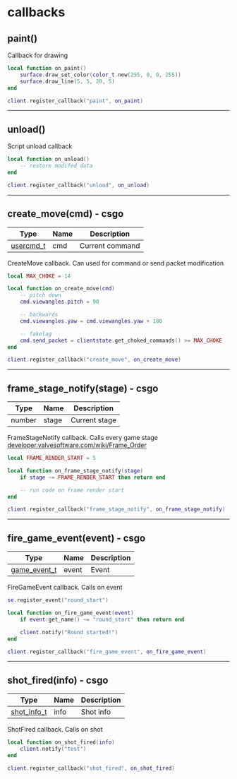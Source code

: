 # callbacks

## **paint()**

Callback for drawing
```lua
local function on_paint()
    surface.draw_set_color(color_t.new(255, 0, 0, 255))
    surface.draw_line(5, 5, 20, 5)
end

client.register_callback("paint", on_paint)
```

---

## **unload()**

Script unload callback
```lua
local function on_unload()
    -- restore modifed data
end

client.register_callback("unload", on_unload)
```

---

## **create_move(cmd)** - csgo
Type | Name | Description
------------ | ------------- | ------------
[usercmd_t](../sourceengine/types/usercmd_t) | cmd | Current command

CreateMove callback. Can used for command or send packet modification
```lua
local MAX_CHOKE = 14

local function on_create_move(cmd) 
    -- pitch down
    cmd.viewangles.pitch = 90

    -- backwards
    cmd.viewangles.yaw = cmd.viewangles.yaw + 180

    -- fakelag
    cmd.send_packet = clientstate.get_choked_commands() >= MAX_CHOKE
end

client.register_callback("create_move", on_create_move)
```
---

## **frame_stage_notify(stage)** - csgo
Type | Name | Description
------------ | ------------- | ------------
number | stage | Current stage

FrameStageNotify callback. Calls every game stage [developer.valvesoftware.com/wiki/Frame_Order](https://developer.valvesoftware.com/wiki/Frame_Order)
```lua
local FRAME_RENDER_START = 5

local function on_frame_stage_notify(stage) 
    if stage ~= FRAME_RENDER_START then return end

    -- run code on frame render start
end

client.register_callback("frame_stage_notify", on_frame_stage_notify)
```
---

## **fire_game_event(event)** - csgo
Type | Name | Description
------------ | ------------- | ------------
[game_event_t](../sourceengine/types/game_event_t) | event | Event

FireGameEvent callback. Calls on event
```lua
se.register_event("round_start")

local function on_fire_game_event(event) 
    if event:get_name() ~= "round_start" then return end

    client.notify("Round started!")
end

client.register_callback("fire_game_event", on_fire_game_event)
```

---

## **shot_fired(info)** - csgo
Type | Name | Description
------------ | ------------- | ------------
[shot_info_t](../sourceengine/types/shot_info_t) | info | Shot info

ShotFired callback. Calls on shot
```lua
local function on_shot_fired(info) 
    client.notify("test")
end

client.register_callback("shot_fired", on_shot_fired)
```